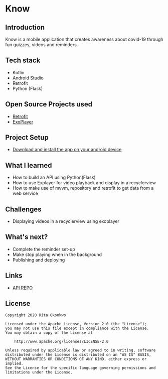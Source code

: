 # Know
## Introduction
Know is a mobile application that creates awareness about covid-19 through fun quizzes, videos and reminders. 

## Tech stack

- Kotlin
- Android Studio
- Retrofit
- Python (Flask)

## Open Source Projects used
- [Retrofit](https://github.com/square/retrofit)
- [ExoPlayer](https://github.com/google/ExoPlayer)

## Project Setup

- [Download and install the app on your android device](https://drive.google.com/file/d/1qMP4ZQOm3GkveHGFtdZF7XpfTtbyZAEu/view?usp=sharing)


## What I learned

- How to build an API using Python(Flask)
- How to use Explayer for video playback and display in a recyclerview
- How to make use of mvvm, repository and retrofit to get data from a web service

## Challenges

- Displaying videos in a recyclerview using exoplayer

## What's next?

- Complete the reminder set-up
- Make stop playing when in the background
- Publishing and deploying

## Links
- [API REPO](https://github.com/Rita-Okonkwo/Know-Backend) 

## License
```
Copyright 2020 Rita Okonkwo

Licensed under the Apache License, Version 2.0 (the "License");
you may not use this file except in compliance with the License.
You may obtain a copy of the License at

    http://www.apache.org/licenses/LICENSE-2.0

Unless required by applicable law or agreed to in writing, software
distributed under the License is distributed on an "AS IS" BASIS,
WITHOUT WARRANTIES OR CONDITIONS OF ANY KIND, either express or implied.
See the License for the specific language governing permissions and
limitations under the License.
```
